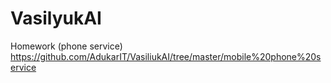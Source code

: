 # VasilyukAI
Homework (phone service) https://github.com/AdukarIT/VasiliukAI/tree/master/mobile%20phone%20service

